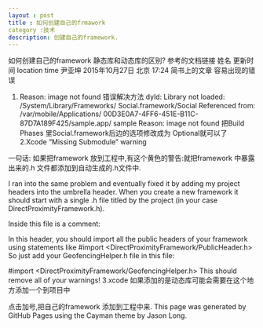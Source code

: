 ```yaml
---
layout : post
title : 如何创建自己的frmawork
category :技术
description: 创建自己的framework.
---
```

如何创建自己的framework
静态库和动态库的区别? 参考的文档链接
姓名
更新时间
location
time
尹亚坤
2015年10月27日
北京
17:24
简书上的文章
容易出现的错误
1. Reason: image not found 错误解决方法
dyld: Library not loaded: /System/Library/Frameworks/
Social.framework/Social
Referenced from: /var/mobile/Applications/      00D3E0A7-4FF6-451E-B11C-87D7A189F425/sample.app/    sample
 Reason: image not found
把Build Phases 里Social.framework后边的选项修改成为  Optional就可以了
2.Xcode “Missing Submodule” warning

一句话:
如果把framework 放到工程中,有这个黄色的警告:就把framework 中暴露出来的.h 文件都添加到自动生成的.h文件中.

I ran into the same problem and eventually fixed it by adding my project headers into the umbrella header. When you create a new framework it should start with a single .h file titled by the project (in your case DirectProximityFramework.h).

Inside this file is a comment:

In this header, you should import all the public headers of your framework using statements like #import <DirectProximityFramework/PublicHeader.h>
So just add your GeofencingHelper.h file in this file:

\#import <DirectProximityFramework/GeofencingHelper.h>
This should remove all of your warnings!
3.xcode 如果添加的是动态库可能会需要在这个地方添加一个到项目中

点击加号,把自己的framework 添加到工程中来.
This page was generated by GitHub Pages using the Cayman theme by Jason Long. 
